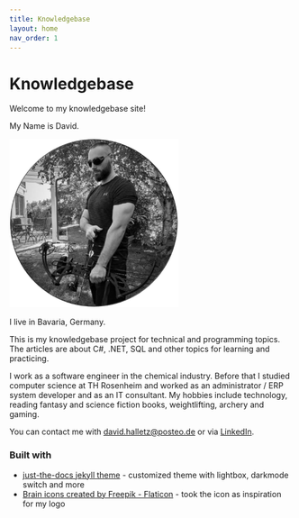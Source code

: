 ```yaml
---
title: Knowledgebase
layout: home
nav_order: 1
---
```


# Knowledgebase

Welcome to my knowledgebase site!

My Name is David.

![David](/assets/images/David_Halletz.png)

I live in Bavaria, Germany.

This is my knowledgebase project for technical and programming topics. The articles are about C#, .NET, SQL and other topics for learning and practicing.

I work as a software engineer in the chemical industry. Before that I studied computer science at TH Rosenheim and worked as an administrator / ERP system developer and as an IT consultant. 
My hobbies include technology, reading fantasy and science fiction books, weightlifting, archery and gaming.

You can contact me with [david.halletz@posteo.de](mail-to:david.halletz@posteo.de) or via [LinkedIn](https://www.linkedin.com/in/david-halletz/).

### Built with

* [just-the-docs jekyll theme](https://github.com/just-the-docs/just-the-docs) - customized theme with lightbox, darkmode switch and more
* [Brain icons created by Freepik - Flaticon](https://www.flaticon.com/free-icon/brain_3483127?related_id=3483128) - took the icon as inspiration for my logo